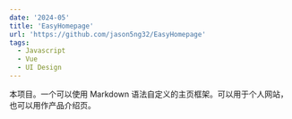 ```yaml
---
date: '2024-05'
title: 'EasyHomepage'
url: 'https://github.com/jason5ng32/EasyHomepage'
tags:
  - Javascript
  - Vue
  - UI Design
---
```


本项目。一个可以使用 Markdown 语法自定义的主页框架。可以用于个人网站，也可以用作产品介绍页。
